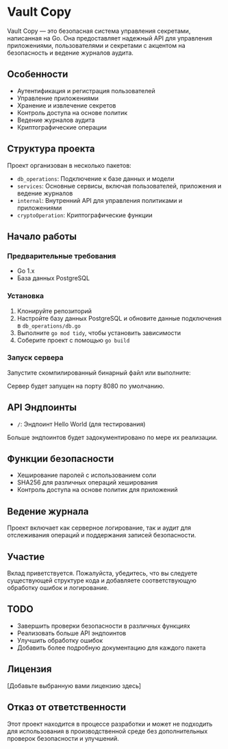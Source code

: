 # Vault Copy

Vault Copy — это безопасная система управления секретами, написанная на Go. Она предоставляет надежный API для управления приложениями, пользователями и секретами с акцентом на безопасность и ведение журналов аудита.

## Особенности

- Аутентификация и регистрация пользователей
- Управление приложениями
- Хранение и извлечение секретов
- Контроль доступа на основе политик
- Ведение журналов аудита
- Криптографические операции

## Структура проекта

Проект организован в несколько пакетов:

- `db_operations`: Подключение к базе данных и модели
- `services`: Основные сервисы, включая пользователей, приложения и ведение журналов
- `internal`: Внутренний API для управления политиками и приложениями
- `cryptoOperation`: Криптографические функции

## Начало работы

### Предварительные требования

- Go 1.x
- База данных PostgreSQL

### Установка

1. Клонируйте репозиторий
2. Настройте базу данных PostgreSQL и обновите данные подключения в `db_operations/db.go`
3. Выполните `go mod tidy`, чтобы установить зависимости
4. Соберите проект с помощью `go build`

### Запуск сервера

Запустите скомпилированный бинарный файл или выполните:

Сервер будет запущен на порту 8080 по умолчанию.

## API Эндпоинты

- `/`: Эндпоинт Hello World (для тестирования)

Больше эндпоинтов будет задокументировано по мере их реализации.

## Функции безопасности

- Хеширование паролей с использованием соли
- SHA256 для различных операций хеширования
- Контроль доступа на основе политик для приложений

## Ведение журнала

Проект включает как серверное логирование, так и аудит для отслеживания операций и поддержания записей безопасности.

## Участие

Вклад приветствуется. Пожалуйста, убедитесь, что вы следуете существующей структуре кода и добавляете соответствующую обработку ошибок и логирование.

## TODO

- Завершить проверки безопасности в различных функциях
- Реализовать больше API эндпоинтов
- Улучшить обработку ошибок
- Добавить более подробную документацию для каждого пакета

## Лицензия

[Добавьте выбранную вами лицензию здесь]

## Отказ от ответственности

Этот проект находится в процессе разработки и может не подходить для использования в производственной среде без дополнительных проверок безопасности и улучшений.
